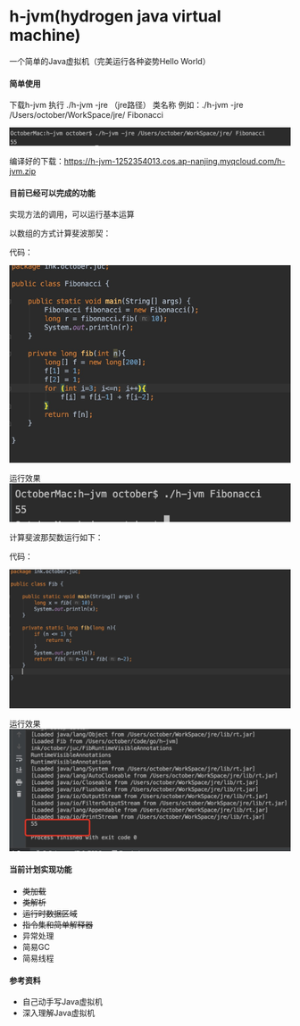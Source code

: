 # h-jvm(hydrogen java virtual machine)
一个简单的Java虚拟机（完美运行各种姿势Hello World）

#### 简单使用
下载h-jvm
执行 ./h-jvm -jre （jre路径） 类名称
例如：./h-jvm -jre /Users/october/WorkSpace/jre/ Fibonacci

![run_example](./img/run_example.png)

编译好的下载：https://h-jvm-1252354013.cos.ap-nanjing.myqcloud.com/h-jvm.zip


#### 目前已经可以完成的功能
实现方法的调用，可以运行基本运算

以数组的方式计算斐波那契：

代码：

![code](./img/fib_array.png)


运行效果
![result](./img/fib_array_result.png)

计算斐波那契数运行如下：

代码：

![code](./img/fib_code.png)


运行效果
![result](./img/run_result.png)


#### 当前计划实现功能
* ~~类加载~~
* ~~类解析~~
* ~~运行时数据区域~~
* ~~指令集和简单解释器~~
* 异常处理
* 简易GC
* 简易线程

#### 参考资料
* 自己动手写Java虚拟机
* 深入理解Java虚拟机


